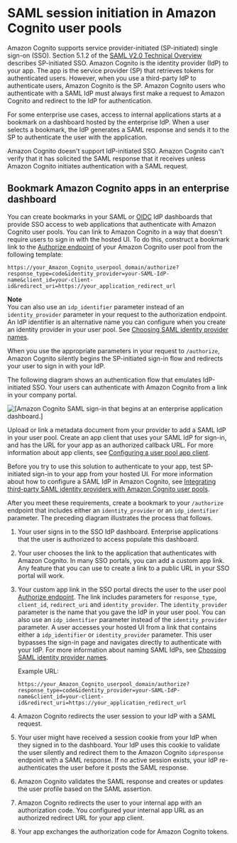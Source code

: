 # SAML session initiation in Amazon Cognito user pools<a name="cognito-user-pools-SAML-session-initiation"></a>

Amazon Cognito supports service provider\-initiated \(SP\-initiated\) single sign\-on \(SSO\)\. Section 5\.1\.2 of the [ SAML V2\.0 Technical Overview](http://docs.oasis-open.org/security/saml/Post2.0/sstc-saml-tech-overview-2.0-cd-02.html#5.1.2.SP-Initiated%20SSO:%20%20Redirect/POST%20Bindings|outline) describes SP\-initiated SSO\. Amazon Cognito is the identity provider \(IdP\) to your app\. The app is the service provider \(SP\) that retrieves tokens for authenticated users\. However, when you use a third\-party IdP to authenticate users, Amazon Cognito is the SP\. Amazon Cognito users who authenticate with a SAML IdP must always first make a request to Amazon Cognito and redirect to the IdP for authentication\.

For some enterprise use cases, access to internal applications starts at a bookmark on a dashboard hosted by the enterprise IdP\. When a user selects a bookmark, the IdP generates a SAML response and sends it to the SP to authenticate the user with the application\.

Amazon Cognito doesn't support IdP\-initiated SSO\. Amazon Cognito can't verify that it has solicited the SAML response that it receives unless Amazon Cognito initiates authentication with a SAML request\.

## Bookmark Amazon Cognito apps in an enterprise dashboard<a name="bookmark-applications-in-idp-portal"></a>

You can create bookmarks in your SAML or [OIDC](https://docs.aws.amazon.com/cognito/latest/developerguide/cognito-user-pools-oidc-idp.html) IdP dashboards that provide SSO access to web applications that authenticate with Amazon Cognito user pools\. You can link to Amazon Cognito in a way that doesn't require users to sign in with the hosted UI\. To do this, construct a bookmark link to the [Authorize endpoint](authorization-endpoint.md) of your Amazon Cognito user pool from the following template:

`https://your_Amazon_Cognito_userpool_domain/authorize?response_type=code&identity_provider=your-SAML-IdP-name&client_id=your-client-id&redirect_uri=https://your_application_redirect_url`

**Note**  
You can also use an `idp_identifier` parameter instead of an `identity_provider` parameter in your request to the authorization endpoint\. An IdP identifier is an alternative name you can configure when you create an identity provider in your user pool\. See [Choosing SAML identity provider names](cognito-user-pools-managing-saml-idp-naming.md)\.

When you use the appropriate parameters in your request to `/authorize`, Amazon Cognito silently begins the SP\-initiated sign\-in flow and redirects your user to sign in with your IdP\.

The following diagram shows an authentication flow that emulates IdP\-initiated SSO\. Your users can authenticate with Amazon Cognito from a link in your company portal\.

![\[Amazon Cognito SAML sign-in that begins at an enterprise application dashboard.\]](http://docs.aws.amazon.com/cognito/latest/developerguide/)

Upload or link a metadata document from your provider to add a SAML IdP in your user pool\. Create an app client that uses your SAML IdP for sign\-in, and has the URL for your app as an authorized callback URL\. For more information about app clients, see [Configuring a user pool app client](user-pool-settings-client-apps.md)\.

Before you try to use this solution to authenticate to your app, test SP\-initiated sign\-in to your app from your hosted UI\. For more information about how to configure a SAML IdP in Amazon Cognito, see [Integrating third\-party SAML identity providers with Amazon Cognito user pools](cognito-user-pools-integrating-3rd-party-saml-providers.md)\.

After you meet these requirements, create a bookmark to your `/authorize` endpoint that includes either an `identity_provider` or an `idp_identifier` parameter\. The preceding diagram illustrates the process that follows\.

1. Your user signs in to the SSO IdP dashboard\. Enterprise applications that the user is authorized to access populate this dashboard\. 

1. Your user chooses the link to the application that authenticates with Amazon Cognito\. In many SSO portals, you can add a custom app link\. Any feature that you can use to create a link to a public URL in your SSO portal will work\.

1. Your custom app link in the SSO portal directs the user to the user pool [Authorize endpoint](authorization-endpoint.md)\. The link includes parameters for `response_type`, `client_id`, `redirect_uri` and `identity_provider`\. The `identity_provider` parameter is the name that you gave the IdP in your user pool\. You can also use an `idp_identifier` parameter instead of the `identity_provider` parameter\. A user accesses your hosted UI from a link that contains either a `idp_identifier` or `identity_provider` parameter\. This user bypasses the sign\-in page and navigates directly to authenticate with your IdP\. For more information about naming SAML IdPs, see [Choosing SAML identity provider names](cognito-user-pools-managing-saml-idp-naming.md)\.

   Example URL:

   `https://your_Amazon_Cognito_userpool_domain/authorize?response_type=code&identity_provider=your-SAML-IdP-name&client_id=your-client-id&redirect_uri=https://your_application_redirect_url`

1. Amazon Cognito redirects the user session to your IdP with a SAML request\.

1. Your user might have received a session cookie from your IdP when they signed in to the dashboard\. Your IdP uses this cookie to validate the user silently and redirect them to the Amazon Cognito `idpresponse` endpoint with a SAML response\. If no active session exists, your IdP re\-authenticates the user before it posts the SAML response\.

1. Amazon Cognito validates the SAML response and creates or updates the user profile based on the SAML assertion\.

1. Amazon Cognito redirects the user to your internal app with an authorization code\. You configured your internal app URL as an authorized redirect URL for your app client\.

1. Your app exchanges the authorization code for Amazon Cognito tokens\.